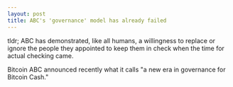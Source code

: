 ```yaml
---
layout: post
title: ABC's 'governance' model has already failed
---
```


tldr; ABC has demonstrated, like all humans, a willingness to replace or ignore the people they appointed to keep them in check when the time for actual checking came.

Bitcoin ABC announced recently what it calls "a new era in governance for Bitcoin Cash."
